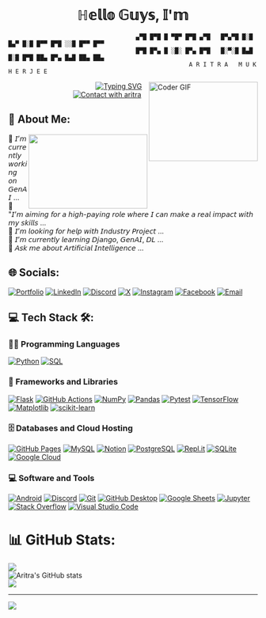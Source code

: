 <h1 align="center">   ℍ𝕖𝕝𝕝𝕠 𝔾𝕦𝕪𝕤, 𝕀'𝕞</h1> 

                                        ▄▀█ █▀█ █ ▀█▀ █▀█ ▄▀█   █▀▄▀█ █░█ █▄▀ █░█ █▀▀ █▀█ ░░█ █▀▀ █▀▀
                                        █▀█ █▀▄ █ ░█░ █▀▄ █▀█   █░▀░█ █▄█ █░█ █▀█ ██▄ █▀▄ █▄█ ██▄ ██▄
                                                       A R I T R A   M U K H E R J E E 
<!-- ------------------------------------------------------------------------- -->

<!-- <h3 align="center">ᴀ ᴘᴀꜱꜱɪᴏɴᴀᴛᴇ ᴀɪ ᴇxᴘʟᴏʀᴀᴛɪᴏɴ & ᴅᴇᴠᴇʟᴏᴘᴇʀ ꜰʀᴏᴍ ɪɴᴅɪᴀ</h3> -->
<img align= "right" alt="Coder GIF" height=160 width=220 src="https://miro.medium.com/v2/resize:fit:1358/1*gReLR6hZjwyBxHmfLN1AVw.gif" />
</p>
<p align = "center"> 
 &nbsp &nbsp &nbsp &nbsp &nbsp &nbsp &nbsp &nbsp &nbsp &nbsp &nbsp &nbsp &nbsp &nbsp &nbsp &nbsp &nbsp &nbsp &nbsp &nbsp &nbsp        
 <a href="https://git.io/typing-svg"><img src="https://readme-typing-svg.demolab.com?font=Alegreya+Sans+SC&size=22&pause=1000&color=F7C529&random=false&width=435&lines=Fueled+by+passion%2C;+this+visionary+pioneers+AI%2C+;shaping+the+future+;with+creativity+and+ingenuity." alt="Typing SVG" /></a> <br >       
 &nbsp  &nbsp  &nbsp &nbsp &nbsp  &nbsp &nbsp  &nbsp &nbsp &nbsp &nbsp  &nbsp &nbsp &nbsp &nbsp              
<a href="https://git.io/typing-svg"><img src="https://readme-typing-svg.demolab.com?font=Raleway+Dots&weight=8000&size=22&pause=1000&color=FF5A56&random=true&width=435&lines=++++++++1.5%2B+years+coding+experience+;++++++++Always+learning+new+things..;+++++++Experienced+on+AIML+field" alt="Contact with aritra" /></a> 
<!-- website to create this - https://readme-typing-svg.demolab.com/demo/ -->
<!-- <img height = 50 width= 42 src="https://cdn.dribbble.com/users/1643824/screenshots/3429154/untitled-4.gif" />  -->
<br>
<!-- ---------------------------------------------------------------------------- -->

 
## 💫 About Me:
<img align="right" height= 150 width= 240 src="https://miro.medium.com/v2/resize:fit:679/1*TlbU0F-waQf7_zOfhUNldQ.gif"/>
<!-- 🔭 I’m currently working on GenAI<br>👯 I’m looking to collaborate on Open Source Project<br>🤝 I’m looking for help with Industry Project<br>🌱 I’m currently learning Django, GenAI , DL<br>💬 Ask me about Artificial Intelligence -->
‌🔭 𝘐’𝘮 𝘤𝘶𝘳𝘳𝘦𝘯𝘵𝘭𝘺 𝘸𝘰𝘳𝘬𝘪𝘯𝘨 𝘰𝘯 𝘎𝘦𝘯𝘈𝘐 ... <br>
🤝 "𝘐’𝘮 𝘢𝘪𝘮𝘪𝘯𝘨 𝘧𝘰𝘳 𝘢 𝘩𝘪𝘨𝘩-𝘱𝘢𝘺𝘪𝘯𝘨 𝘳𝘰𝘭𝘦 𝘸𝘩𝘦𝘳𝘦 𝘐 𝘤𝘢𝘯 𝘮𝘢𝘬𝘦 𝘢 𝘳𝘦𝘢𝘭 𝘪𝘮𝘱𝘢𝘤𝘵 𝘸𝘪𝘵𝘩 𝘮𝘺 𝘴𝘬𝘪𝘭𝘭𝘴 ...<br>
👯 𝘐’𝘮 𝘭𝘰𝘰𝘬𝘪𝘯𝘨 𝘧𝘰𝘳 𝘩𝘦𝘭𝘱 𝘸𝘪𝘵𝘩 𝘐𝘯𝘥𝘶𝘴𝘵𝘳𝘺 𝘗𝘳𝘰𝘫𝘦𝘤𝘵 ...<br>
🌱 𝘐’𝘮 𝘤𝘶𝘳𝘳𝘦𝘯𝘵𝘭𝘺 𝘭𝘦𝘢𝘳𝘯𝘪𝘯𝘨 𝘋𝘫𝘢𝘯𝘨𝘰, 𝘎𝘦𝘯𝘈𝘐, 𝘋𝘓 ...<br>
💬 𝘈𝘴𝘬 𝘮𝘦 𝘢𝘣𝘰𝘶𝘵 𝘈𝘳𝘵𝘪𝘧𝘪𝘤𝘪𝘢𝘭 𝘐𝘯𝘵𝘦𝘭𝘭𝘪𝘨𝘦𝘯𝘤𝘦 ...<br>
<!-- ---------------------------------------------------------------------------- -->

## 🌐 Socials:
 <!--[![Instagram](https://img.shields.io/badge/Instagram-%23E4405F.svg?logo=Instagram&logoColor=white)](aritramukherjee_official) -->
<a href="https://arim-official.netlify.app/"><img alt="Portfolio" src="https://img.shields.io/badge/Portfolio-%234b0082.svg?logo=internet-explorer&logoColor=white"></a>
<a href="https://www.linkedin.com/in/aritramukherjeeofficial/"><img alt="LinkedIn" src="https://img.shields.io/badge/LinkedIn-%230077B5.svg?logo=linkedin&logoColor=white"></a>
<a href="https://discord.com/users/am_official_"><img alt="Discord" src="https://img.shields.io/badge/Discord-%237289DA.svg?logo=discord&logoColor=white"></a>
<a href="https://x.com/aritramofficial"><img alt="X" src="https://img.shields.io/badge/X-black.svg?logo=X&logoColor=white"></a>
<a href="https://www.instagram.com/aritramukherjee_official/?__pwa=1"><img alt="Instagram" src="https://img.shields.io/badge/Instagram-E4405F.svg?logo=instagram&logoColor=white"></a>
<a href="https://www.facebook.com/aritra.mukherjee.35762241"><img alt="Facebook" src="https://img.shields.io/badge/Facebook-1877F2.svg?logo=facebook&logoColor=white"></a>
<a href="mailto:aritra.work.official@gmail.com"><img alt="Email" src="https://img.shields.io/badge/Email-D14836.svg?logo=gmail&logoColor=white"></a>

<!-- ---------------------------------------------------------------------------- -->

  

<!--  <summary><h2>💻 Tech Stack  :</h2></summary> --> 
<!-- <details >    -->
## 💻 Tech Stack 🛠️:
<h3>👨‍💻 Programming Languages</h3>
  <p>
<!--       <a href="#"><img alt="C" src="https://custom-icon-badges.demolab.com/badge/C-03599C.svg?logo=c-in-hexagon&logoColor=white"></a> -->
<!--       <a href="#"><img alt="CSS" src="https://img.shields.io/badge/CSS-1572B6.svg?logo=css3&logoColor=white"></a> -->
<!--       <a href="#"><img alt="HTML" src="https://img.shields.io/badge/HTML-E34F26.svg?logo=html5&logoColor=white"></a> -->
<!--       <a href="#"><img alt="Java" src="https://custom-icon-badges.demolab.com/badge/Java-007396.svg?logo=java&logoColor=white"></a> -->
<!--       <a href="#"><img alt="JavaScript" src="https://img.shields.io/badge/JavaScript-F7DF1E.svg?logo=javascript&logoColor=black"></a> -->
<!--       <a href="https://github.com/search?q=user%3ADenverCoder1+language%3Atex"><img alt="LaTeX" src="https://img.shields.io/badge/LaTeX-008080.svg?logo=LaTeX&logoColor=white"></a> -->
      <a href="#"><img alt="Python" src="https://img.shields.io/badge/Python-14354C.svg?logo=python&logoColor=white"></a>
      <a href="#"><img alt="SQL" src="https://custom-icon-badges.demolab.com/badge/SQL-025E8C.svg?logo=database&logoColor=white"></a>
  </p>

  <h3>🧰 Frameworks and Libraries</h3>

  <p>
<!--       <a href="#"><img alt="Bootstrap" src="https://img.shields.io/badge/Bootstrap-7952B3.svg?logo=bootstrap&logoColor=white"></a> -->
      <a href="#"><img alt="Flask" src="https://img.shields.io/badge/Flask-000000.svg?logo=flask&logoColor=white"></a>
      <a href="#"><img alt="GitHub Actions" src="https://img.shields.io/badge/GitHub%20Actions-2671E5.svg?logo=github%20actions&logoColor=white"></a>
      <a href="#"><img alt="NumPy" src="https://img.shields.io/badge/Numpy-013243.svg?logo=numpy&logoColor=white"></a>
      <a href="#"><img alt="Pandas" src="https://img.shields.io/badge/Pandas-150458.svg?logo=pandas&logoColor=white"></a>
      <a href="#"><img alt="Pytest" src="https://img.shields.io/badge/Pytest-0A9EDC.svg?logo=pytest&logoColor=white"></a>
<!--       <a href="#"><img alt="React" src="https://img.shields.io/badge/React-20232a.svg?logo=react&logoColor=%2361DAFB"></a> -->
      <a href="#"><img alt="TensorFlow" src="https://img.shields.io/badge/TensorFlow-FF6F00.svg?logo=TensorFlow&logoColor=white"></a>
      <a href="#"><img alt="Matplotlib" src="https://img.shields.io/badge/Matplotlib-%23ffffff.svg?style=plastic&logo=Matplotlib&logoColor=black"></a>
      <a href="#"><img alt="scikit-learn" src="https://img.shields.io/badge/scikit--learn-%23F7931E.svg?style=plastic&logo=scikit-learn&logoColor=white"></a>
<!--     ![mlflow](https://img.shields.io/badge/mlflow-%23d9ead3.svg?style=plastic&logo=numpy&logoColor=blue)  -->

  <h3>🗄️ Databases and Cloud Hosting</h3>

  <p>
      <a href="#"><img alt="GitHub Pages" src="https://img.shields.io/badge/GitHub%20Pages-327FC7.svg?logo=github&logoColor=white"></a>
<!--       <a href="#"><img alt="Heroku" src="https://img.shields.io/badge/Heroku-430098.svg?logo=heroku&logoColor=white"></a> -->
<!--       <a href="#"><img alt="MongoDB" src ="https://img.shields.io/badge/MongoDB-4ea94b.svg?logo=mongodb&logoColor=white"></a> -->
      <a href="#"><img alt="MySQL" src="https://img.shields.io/badge/MySQL-00f.svg?logo=mysql&logoColor=white"></a>
      <a href="#"><img alt="Notion" src="https://img.shields.io/badge/Notion-010101.svg?logo=notion&logoColor=white"></a>
<!--       <a href="#"><img alt="Oracle" src ="https://img.shields.io/badge/Oracle-F00000.svg?logo=oracle&logoColor=white"></a> -->
      <a href="#"><img alt="PostgreSQL" src ="https://img.shields.io/badge/PostgreSQL-316192.svg?logo=postgresql&logoColor=white"></a>
<!--       <a href="#"><img alt="Render" src="https://img.shields.io/badge/Render-00979D.svg?logo=render&logoColor=white"></a> -->
      <a href="#"><img alt="Repl.it" src="https://img.shields.io/badge/Repl.it-0D101E.svg?logo=Replit&logoColor=white"></a>
      <a href="#"><img alt="SQLite" src ="https://img.shields.io/badge/SQLite-07405e.svg?logo=sqlite&logoColor=white"></a>
      <a href="#"><img alt="Google Cloud" src="https://img.shields.io/badge/GoogleCloud-%234285F4.svg?style=plastic&logo=google-cloud&logoColor=white"></a>
     
  </p>

  <h3>💻 Software and Tools</h3>

  <p>
<!--       <a href="#"><img alt="Adobe" src="https://img.shields.io/badge/Adobe-FF0000.svg?logo=adobe&logoColor=white"></a> -->
      <a href="#"><img alt="Android" src="https://img.shields.io/badge/Android-3DDC84?logo=android&logoColor=white"></a>
<!--       <a href="#"><img alt="Android Studio" src="https://img.shields.io/badge/Android%20Studio-008678.svg?logo=android-studio&logoColor=white"></a> -->
<!--       <a href="#"><img alt="Arch Linux" src="https://img.shields.io/badge/Arch%20Linux-1793D1.svg?logo=arch-linux&logoColor=white"></a> -->
<!--       <a href="#"><img alt="Audacity" src="https://img.shields.io/badge/-Audacity-0000CC?logo=audacity&logoColor=white"></a> -->
<!--       <a href="#"><img alt="Bitwarden" src="https://img.shields.io/badge/-Bitwarden-175DDC?logo=bitwarden&logoColor=white"></a> -->
<!--       <a href="#"><img alt="Brave" src="https://img.shields.io/badge/-Brave-FB542B?logo=brave&logoColor=white"></a> -->
<!--       <a href="#"><img alt="Construct 3" src="https://img.shields.io/badge/Construct%203-00b56a.svg?logo=construct-3&logoColor=white"></a> -->
<!--       <a href="#"><img alt="Dark Reader" src="https://img.shields.io/badge/-Dark%20Reader-141E24?logo=dark-reader&logoColor=white"></a> -->
<!--       <a href="#"><img alt="Dbeaver" src="https://custom-icon-badges.demolab.com/badge/-Dbeaver-372923?logo=dbeaver-mono&logoColor=white"></a> -->
      <a href="#"><img alt="Discord" src="https://img.shields.io/badge/-Discord-5865F2.svg?logo=discord&logoColor=white"></a>
      <a href="#"><img alt="Git" src="https://img.shields.io/badge/Git-F05033.svg?logo=git&logoColor=white"></a>
      <a href="#"><img alt="GitHub Desktop" src="https://img.shields.io/badge/GitHub%20Desktop-8034A9.svg?logo=github&logoColor=white"></a>
      <a href="#"><img alt="Google Sheets" src="https://img.shields.io/badge/Sheets-34A853.svg?logo=google%20sheets&logoColor=white"></a>
<!--       <a href="#"><img alt="Inkscape" src="https://img.shields.io/badge/Inkscape-000000?logo=Inkscape&logoColor=white"></a> -->
      <a href="#"><img alt="Jupyter" src="https://img.shields.io/badge/Jupyter-F37626.svg?logo=Jupyter&logoColor=white"></a>
<!--       <a href="#"><img alt="OBS Studio" src="https://img.shields.io/badge/-OBS-302E31?logo=obs-studio&logoColor=white"></a> -->
<!--       <a href="#"><img alt="Photopea" src="https://img.shields.io/badge/Photopea-18A497?logo=photopea&logoColor=white"></a> -->
<!--       <a href="#"><img alt="Postman" src="https://img.shields.io/badge/Postman-FF6C37?logo=postman&logoColor=white"></a> -->
<!--       <a href="#"><img alt="SonarLint" src="https://img.shields.io/badge/-SonarLint-CB2029?logo=sonarlint&logoColor=white"></a> -->
      <a href="#"><img alt="Stack Overflow" src="https://img.shields.io/badge/-Stack%20Overflow-FE7A16?logo=stack-overflow&logoColor=white"></a>
      <a href="#"><img alt="Visual Studio Code" src="https://img.shields.io/badge/Visual%20Studio%20Code-0078d7.svg?logo=visual-studio-code&logoColor=white"></a>
                                  
  </p>
</details>
                                                                                                                                                                 
<!-- ---------------------------------------------------------------------------- -->

# 📊 GitHub Stats:
<!--![](https://github-readme-stats.vercel.app/api?username=AritraOfficial&theme=gruvbox&hide_border=false&include_all_commits=true&count_private=false)<br/> --> 
![](https://github-readme-stats.vercel.app/api/top-langs/?username=AritraOfficial&theme=gruvbox&hide_border=false&include_all_commits=false&count_private=false&layout=compact) <br>
![Aritra's GitHub stats](https://github-readme-stats.vercel.app/api?username=AritraOfficial&theme=gruvbox&hide_border=false&include_all_commits=true&count_private=true&show_icons=true&hide_langs_below=1) <br>
![](https://github-readme-streak-stats.herokuapp.com/?user=AritraOfficial&theme=gruvbox&hide_border=false)<br/>
<!-- ---------------------------------------------------------------------------- -->

---
[![](https://visitcount.itsvg.in/api?id=AritraOfficial&icon=3&color=9)](https://visitcount.itsvg.in)

<!-- Proudly created with GPRM ( https://gprm.itsvg.in ) -->

